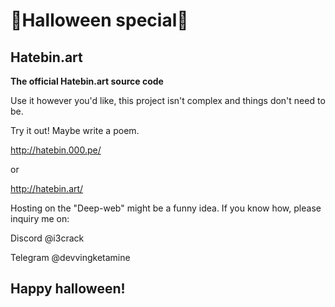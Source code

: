 # 🎃Halloween special🎃
## Hatebin.art
 **The official Hatebin.art source code**

 Use it however you'd like, this project isn't complex and things don't need to be.
 
 Try it out! Maybe write a poem.
 
 http://hatebin.000.pe/
 
 or
 
 http://hatebin.art/

Hosting on the "Deep-web" might be a funny idea. If you know how, please inquiry me on:

Discord @i3crack

Telegram @devvingketamine

## Happy halloween!
